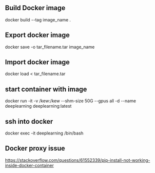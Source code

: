 ## Build Docker image

docker build --tag image_name .

## Export docker image

docker save -o tar_filename.tar image_name 

## Import docker image

docker load < tar_filename.tar

## start container with image

docker run -it -v /kew:/kew --shm-size 50G --gpus all -d --name deeplearning deeplearning:latest

## ssh into docker 

docker exec -it  deeplearning /bin/bash


## Docker proxy issue 

https://stackoverflow.com/questions/61552339/pip-install-not-working-inside-docker-container


